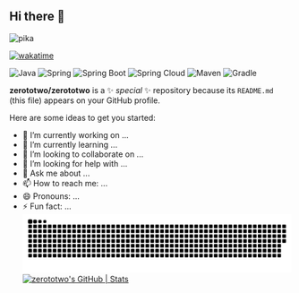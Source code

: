 ## Hi there 👋

<img src="https://github.com/zerototwo/zerototwo/blob/master/pika_sleep.gif" alt="pika" width="450px" />

[![wakatime](https://wakatime.com/badge/user/0c7f638f-df91-41e4-93bc-9c11a81180be.svg)](https://wakatime.com/@0c7f638f-df91-41e4-93bc-9c11a81180be)

![Java](https://img.shields.io/badge/-Java-007396?style=for-the-badge&logo=java&logoColor=white)
![Spring](https://img.shields.io/badge/-Spring-6DB33F?style=for-the-badge&logo=spring&logoColor=white)
![Spring Boot](https://img.shields.io/badge/-Spring%20Boot-6DB33F?style=for-the-badge&logo=spring-boot&logoColor=white)
![Spring Cloud](https://img.shields.io/badge/-Spring%20Cloud-6DB33F?style=for-the-badge&logo=spring&logoColor=white)
![Maven](https://img.shields.io/badge/-Maven-C71A36?style=for-the-badge&logo=apache-maven&logoColor=white)
![Gradle](https://img.shields.io/badge/-Gradle-02303A?style=for-the-badge&logo=gradle&logoColor=white)

**zerototwo/zerototwo** is a ✨ _special_ ✨ repository because its `README.md` (this file) appears on your GitHub profile.

Here are some ideas to get you started:

- 🔭 I’m currently working on ...
- 🌱 I’m currently learning ...
- 👯 I’m looking to collaborate on ...
- 🤔 I’m looking for help with ...
- 💬 Ask me about ...
- 📫 How to reach me: ...
- 😄 Pronouns: ...
- ⚡ Fun fact: ...
  ![GitHub Snake Animation](https://raw.githubusercontent.com/zerototwo/zerototwo/output/github-contribution-grid-snake-dark.svg)
[![zerototwo's GitHub | Stats](https://stats.quine.sh/zerototwo/github?theme=dark)](https://quine.sh?utm_source=widgets&utm_campaign=zerototwo)
